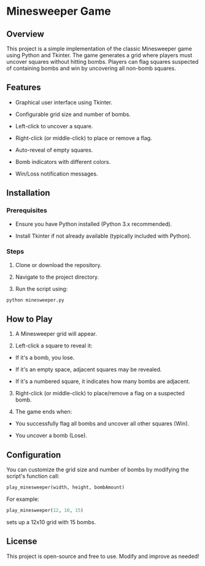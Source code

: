 # Minesweeper Game

## Overview

This project is a simple implementation of the classic Minesweeper game using Python and Tkinter. The game generates a grid where players must uncover squares without hitting bombs. Players can flag squares suspected of containing bombs and win by uncovering all non-bomb squares.

## Features

* Graphical user interface using Tkinter.

* Configurable grid size and number of bombs.

* Left-click to uncover a square.

* Right-click (or middle-click) to place or remove a flag.

* Auto-reveal of empty squares.

* Bomb indicators with different colors.

* Win/Loss notification messages.

## Installation

### Prerequisites

* Ensure you have Python installed (Python 3.x recommended).

* Install Tkinter if not already available (typically included with Python).

### Steps

1. Clone or download the repository.

2. Navigate to the project directory.

3. Run the script using:

```python
python minesweeper.py
```

## How to Play

1. A Minesweeper grid will appear.

2. Left-click a square to reveal it:

* If it's a bomb, you lose.

* If it's an empty space, adjacent squares may be revealed.

* If it's a numbered square, it indicates how many bombs are adjacent.

3. Right-click (or middle-click) to place/remove a flag on a suspected bomb.

4. The game ends when:

* You successfully flag all bombs and uncover all other squares (Win).

* You uncover a bomb (Lose).

## Configuration

You can customize the grid size and number of bombs by modifying the script's function call:

```python
play_minesweeper(width, height, bombAmount)
```

For example:

```python
play_minesweeper(12, 10, 15)
```

sets up a 12x10 grid with 15 bombs.

## License

This project is open-source and free to use. Modify and improve as needed!
